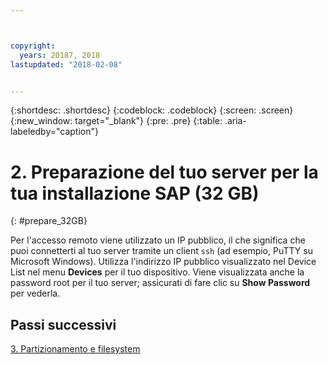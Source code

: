 ```yaml
---



copyright:
  years: 20187, 2018
lastupdated: "2018-02-08"


---
```


{:shortdesc: .shortdesc}
{:codeblock: .codeblock}
{:screen: .screen}
{:new_window: target="_blank"}
{:pre: .pre}
{:table: .aria-labeledby="caption"}

# 2. Preparazione del tuo server per la tua installazione SAP (32 GB)
{: #prepare_32GB}

Per l'accesso remoto viene utilizzato un IP pubblico, il che significa che puoi connetterti al tuo server tramite un client `ssh` (ad esempio, PuTTY su Microsoft Windows). Utilizza l'indirizzo IP pubblico visualizzato nel Device List nel menu **Devices** per il tuo dispositivo. Viene visualizzata anche la password root per il tuo server; assicurati di fare clic su **Show Password** per vederla.

## Passi successivi

 [3. Partizionamento e filesystem](/docs/infrastructure/sap-netweaver-rhel-qrg/rhel-partition-32GB.html)
